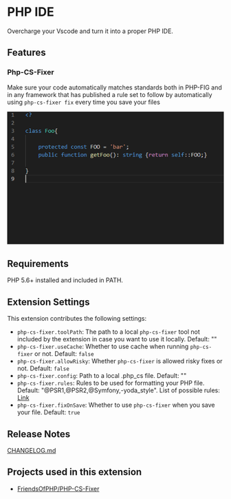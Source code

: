 # PHP IDE

Overcharge your Vscode and turn it into a proper PHP IDE.

## Features

### Php-CS-Fixer

Make sure your code automatically matches standards both in PHP-FIG and in any framework that has published a rule set to follow by automatically using `php-cs-fixer fix` every time you save your files

![php-cs-fixer in action](readme/php-cs-fixer.gif?raw=true "php-cs-fixer in action")

## Requirements

PHP 5.6+ installed and included in PATH.

## Extension Settings

This extension contributes the following settings:

* `php-cs-fixer.toolPath`: The path to a local `php-cs-fixer` tool not included by the extension in case you want to use it locally. Default: ""
* `php-cs-fixer.useCache`: Whether to use cache when running `php-cs-fixer` or not. Default: `false`
* `php-cs-fixer.allowRisky`: Whether `php-cs-fixer` is allowed risky fixes or not. Default: `false`
* `php-cs-fixer.config`: Path to a local .php_cs file. Default: ""
* `php-cs-fixer.rules`: Rules to be used for formatting your PHP file. Default: "@PSR1,@PSR2,@Symfony,-yoda_style". List of possible rules: [Link](https://github.com/FriendsOfPHP/PHP-CS-Fixer/blob/2.18/doc/ruleSets/index.rst)
* `php-cs-fixer.fixOnSave`: Whether to use `php-cs-fixer` when you save your file. Default: `true`

## Release Notes

[CHANGELOG.md](CHANGELOG.md)

## Projects used in this extension

* [FriendsOfPHP/PHP-CS-Fixer](https://github.com/FriendsOfPHP/PHP-CS-Fixer)
